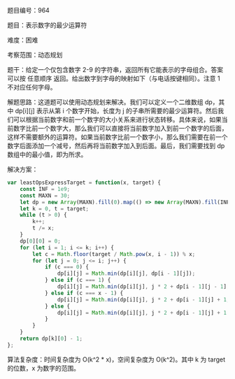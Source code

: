题目编号：964

题目：表示数字的最少运算符

难度：困难

考察范围：动态规划

题干：给定一个仅包含数字 2-9 的字符串，返回所有它能表示的字母组合。答案可以按 任意顺序 返回。给出数字到字母的映射如下（与电话按键相同）。注意 1 不对应任何字母。

解题思路：这道题可以使用动态规划来解决。我们可以定义一个二维数组 dp，其中 dp[i][j] 表示从第 i 个数字开始，长度为 j 的子串所需要的最少运算符。然后我们可以根据当前数字和前一个数字的大小关系来进行状态转移。具体来说，如果当前数字比前一个数字大，那么我们可以直接将当前数字加入到前一个数字的后面，这样不需要额外的运算符。如果当前数字比前一个数字小，那么我们需要在前一个数字后面添加一个减号，然后再将当前数字加入到后面。最后，我们需要找到 dp 数组中的最小值，即为所求。

解决方案：

```javascript
var leastOpsExpressTarget = function(x, target) {
    const INF = 1e9;
    const MAXN = 30;
    let dp = new Array(MAXN).fill(0).map(() => new Array(MAXN).fill(INF));
    let k = 0, t = target;
    while (t > 0) {
        k++;
        t /= x;
    }
    dp[0][0] = 0;
    for (let i = 1; i <= k; i++) {
        let c = Math.floor(target / Math.pow(x, i - 1)) % x;
        for (let j = 0; j <= i; j++) {
            if (c === 0) {
                dp[i][j] = Math.min(dp[i][j], dp[i - 1][j]);
            } else if (c === 1) {
                dp[i][j] = Math.min(dp[i][j], j * 2 + dp[i - 1][j - 1], (i - j) * 2 + dp[i - 1][j] + x);
            } else if (c === x - 1) {
                dp[i][j] = Math.min(dp[i][j], j * 2 + dp[i - 1][j] + 1, (i - j) * 2 + dp[i - 1][j + 1] + x - 1);
            } else {
                dp[i][j] = Math.min(dp[i][j], j * 2 + dp[i - 1][j] + 1 + (c - 1) * (j + 1), (i - j) * 2 + dp[i - 1][j + 1] + 1 + (x - c) * j);
            }
        }
    }
    return dp[k][0] - 1;
};
```

算法复杂度：时间复杂度为 O(k^2 * x)，空间复杂度为 O(k^2)。其中 k 为 target 的位数，x 为数字的范围。